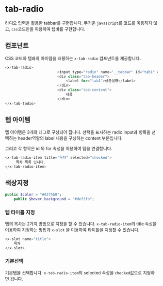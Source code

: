 # tab-radio
라디오 입력을 활용한 tabbar를 구현합니다.
무거운 `javascript`를 코드를 이용하지 않고, `css`코드만을 이용하여 텝바를 구현합니다.

## 컴포넌트
CSS 코드와 텝바의 아이템을 래핑하는 `x-tab-radio` 컴포넌트를 제공합니다.
```php
<x-tab-radio>
                        <input type="radio" name="__tabbar" id="tab1" checked/>
                        <div class="tab-header">
                            <label for="tab1">상품설명</label>
                        </div>
                        <div class="tab-content">
                            내용
                        </div>
</x-tab-tadio>
```

## 텝 아이템
텝 아이템은 3개의 테그로 구성되어 집니다. 선택을 표시하는 radio input과 항목을 선택하는 header역할의 label
내용을 구성하는 content 부분입니다.

그리고 각 항목은 id 와 for 속성을 이용하여 텝을 연결합니다.

```php
<x-tab-radio-item title="목차" selected="checked">
     목차 목록 입니다.
</x-tab-radio-item>
```

## 색상지정

```php
public $color = "#0275b8";
    public $hover_background = "#def2fb";

```

### 텝 타이틀 지정
텝의 목차는 2가지 방법으로 지정을 할 수 있습니다. 
`x-tab-radio-item`의 title 속성을 이용하여 지정하는 방법과 `x-slot` 을 이용하여 타이틀을 지정할 수 있습니다.

```php
<x-slot name="title">
    목차
</x-slot>
```

### 기본선택
기본탭을 선택합니다. `x-tab-radio-item`의 selected 속성을 `checked`값으로 지정하면 됩니다.
